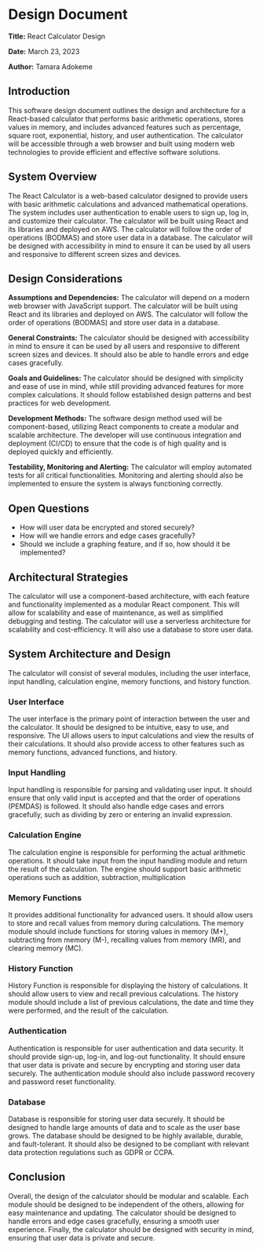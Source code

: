 # Design Document 

**Title:** React Calculator Design 

**Date:** March 23, 2023 

**Author:** Tamara Adokeme

## Introduction

This software design document outlines the design and architecture for a React-based calculator that performs basic arithmetic operations, stores values in memory, and includes advanced features such as percentage, square root, exponential, history, and user authentication. The calculator will be accessible through a web browser and built using modern web technologies to provide efficient and effective software solutions.

## System Overview

The React Calculator is a web-based calculator designed to provide users with basic arithmetic calculations and advanced mathematical operations. The system includes user authentication to enable users to sign up, log in, and customize their calculator. The calculator will be built using React and its libraries and deployed on AWS. The calculator will follow the order of operations (BODMAS) and store user data in a database. The calculator will be designed with accessibility in mind to ensure it can be used by all users and responsive to different screen sizes and devices.

## Design Considerations

**Assumptions and Dependencies:** The calculator will depend on a modern web browser with JavaScript support. The calculator will be built using React and its libraries and deployed on AWS. The calculator will follow the order of operations (BODMAS) and store user data in a database.

**General Constraints:** The calculator should be designed with accessibility in mind to ensure it can be used by all users and responsive to different screen sizes and devices. It should also be able to handle errors and edge cases gracefully.

**Goals and Guidelines:** The calculator should be designed with simplicity and ease of use in mind, while still providing advanced features for more complex calculations. It should follow established design patterns and best practices for web development. 

**Development Methods:** The software design method used will be component-based, utilizing React components to create a modular and scalable architecture. The developer will use continuous integration and deployment (CI/CD) to ensure that the code is of high quality and is deployed quickly and efficiently.

**Testability, Monitoring and Alerting:** The calculator will employ automated tests for all critical functionalities. Monitoring and alerting should also be implemented to ensure the system is always functioning correctly.

## Open Questions

- How will user data be encrypted and stored securely?
- How will we handle errors and edge cases gracefully?
- Should we include a graphing feature, and if so, how should it be implemented?

## Architectural Strategies

The calculator will use a component-based architecture, with each feature and functionality implemented as a modular React component. This will allow for scalability and ease of maintenance, as well as simplified debugging and testing. The calculator will use a serverless architecture for scalability and cost-efficiency. It will also use a database to store user data.

## System Architecture and Design

The calculator will consist of several modules, including the user interface, input handling, calculation engine, memory functions, and history function.

### User Interface

The user interface is the primary point of interaction between the user and the calculator. It should be designed to be intuitive, easy to use, and responsive. The UI allows users to input calculations and view the results of their calculations. It should also provide access to other features such as memory functions, advanced functions, and history.

### Input Handling

Input handling is responsible for parsing and validating user input. It should ensure that only valid input is accepted and that the order of operations (PEMDAS) is followed. It should also handle edge cases and errors gracefully, such as dividing by zero or entering an invalid expression.

### Calculation Engine

The calculation engine is responsible for performing the actual arithmetic operations. It should take input from the input handling module and return the result of the calculation. The engine should support basic arithmetic operations such as addition, subtraction, multiplication

### Memory Functions 

It provides additional functionality for advanced users. It should allow users to store and recall values from memory during calculations. The memory module should include functions for storing values in memory (M+), subtracting from memory (M-), recalling values from memory (MR), and clearing memory (MC).

### History Function 

History Function is responsible for displaying the history of calculations. It should allow users to view and recall previous calculations. The history module should include a list of previous calculations, the date and time they were performed, and the result of the calculation.

### Authentication 

Authentication is responsible for user authentication and data security. It should provide sign-up, log-in, and log-out functionality. It should ensure that user data is private and secure by encrypting and storing user data securely. The authentication module should also include password recovery and password reset functionality.

### Database 

Database is responsible for storing user data securely. It should be designed to handle large amounts of data and to scale as the user base grows. The database should be designed to be highly available, durable, and fault-tolerant. It should also be designed to be compliant with relevant data protection regulations such as GDPR or CCPA.

## Conclusion

Overall, the design of the calculator should be modular and scalable. Each module should be designed to be independent of the others, allowing for easy maintenance and updating. The calculator should be designed to handle errors and edge cases gracefully, ensuring a smooth user experience. Finally, the calculator should be designed with security in mind, ensuring that user data is private and secure.
